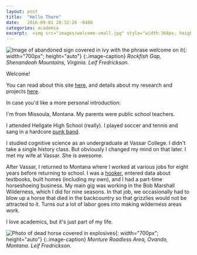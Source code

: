 ```yaml
---
layout: post
title:  "Hello There"
date:   2016-09-01 20:32:26 -0400
categories: academia
excerpt:  <img src="images/welcome-small.jpg" style="width:368px; height:auto">
---
```

![Image of abandoned sign covered in ivy with the phrase welcome on it]({{site.github.url}}/images/welcome-cropped.jpg){: width="700px"; height="auto"}
{:.image-caption}
*Rockfish Gap, Shenandoah Mountains, Virginia. Leif Fredrickson.*

Welcome!

You can read about this site [here](/about/), and details about my research and projects [here](/projects/).

In case you'd like a more personal introduction:

I'm from Missoula, Montana. My parents were public school teachers.

I attended Hellgate High School (really). I played soccer and tennis and sang in a hardcore [punk band](https://www.youtube.com/watch?v=GPa9DlqiOZQ).

I studied cognitive science as an undergraduate at Vassar College. I didn't take a single history class. But obviously I changed my mind on that later. I met my wife at Vassar. She is awesome.

After Vassar, I returned to Montana where I worked at various jobs for eight years before returning to school. I was a [hooker](https://www.youtube.com/watch?v=9RhC1tESkRU), entered data about textbooks, built homes (including my own), and I had a part-time horseshoeing business. My main gig was working in the Bob Marshall Wilderness, which I did for nine seasons. In that job, we occasionally had to blow up a horse that died in the backcountry so that grizzlies would not be attracted to it. Turns out a lot of labor goes into making wilderness areas work.

I love academics, but it's just part of my life.

![Photo of dead horse covered in explosives]({{site.github.url}}/images/horse.jpg){: width="700px"; height="auto"}
{:.image-caption}
*Monture Roadless Area, Ovando, Montana. Leif Fredrickson.*
